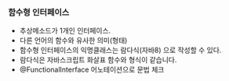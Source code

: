 ### 함수형 인터페이스

- 추상메소드가 1개인 인터페이스.
- 다른 언어의 함수와 유사한 의미(형태)
- 함수형 인터페이스의 익명클래스는 람다식(자바8) 으로 작성할 수 있다. 
- 람다식은 자바스크립트 화살표 함수와 형식이 같습니다. 
- @FunctionalInterface 어노테이션으로 문법 체크 